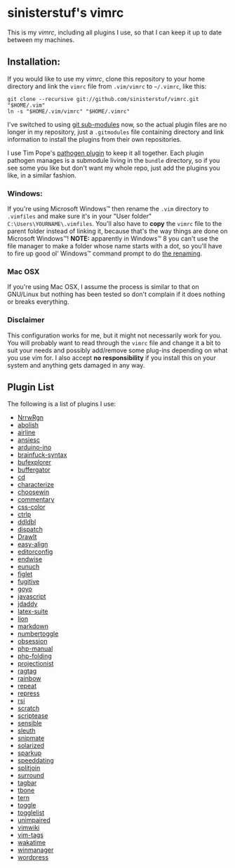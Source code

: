 # sinisterstuf's vimrc

This is my *vimrc*, including all plugins I use, so that I can keep it
up to date between my machines.

## Installation:

If you would like to use my *vimrc*, clone this repository to your home
directory and link the `vimrc` file from `.vim/vimrc` to `~/.vimrc`,
like this:

    git clone --recursive git://github.com/sinisterstuf/vimrc.git "$HOME/.vim"
    ln -s "$HOME/.vim/vimrc" "$HOME/.vimrc"

I've switched to using [git sub-modules](http://git-scm.com/book/en/Git-Tools-Submodules) now, so the actual plugin files
are no longer in my repository, just a `.gitmodules` file containing
directory and link information to install the plugins from their own
repositories.

I use Tim Pope's [pathogen plugin](https://github.com/tpope/vim-pathogen)
to keep it all together.  Each plugin pathogen manages is a submodule
living in the `bundle` directory, so if you see some you like but don't
want my whole repo, just add the plugins you like, in a similar fashion.

### Windows:

If you're using Microsoft Windows™ then rename the `.vim` directory to
`.vimfiles` and make sure it's in your "User folder"
`C:\Users\YOURNAME\.vimfiles`. You'll also have to **copy** the `vimrc`
file to the parent folder instead of linking it, because that's the way
things are done on Microsoft Windows™!
**NOTE:** apparently in Windows™ 8 you can't use the file manager to
make a folder whose name starts with a dot, so you'll have to fire up
good ol' Windows™ command prompt to do [the renaming](http://www.microsoft.com/resources/documentation/windows/xp/all/proddocs/en-us/rename.mspx?mfr=true).

### Mac OSX

If you're using Mac OSX, I assume the process is similar to that on
GNU/Linux but nothing has been tested so don't complain if it does
nothing or breaks everything.

### Disclaimer

This configuration works for me, but it might not necessarily work for
you. You will probably want to read through the `vimrc` file and change
it a bit to suit your needs and possibly add/remove some plug-ins
depending on what you use vim for. I also accept **no responsibility**
if you install this on your system and anything gets damaged in any way.

## Plugin List

The following is a list of plugins I use:

 * [NrrwRgn](https://github.com/chrisbra/NrrwRgn)
 * [abolish](https://github.com/tpope/vim-abolish)
 * [airline](https://github.com/bling/vim-airline)
 * [ansiesc](https://github.com/vim-scripts/Improved-AnsiEsc)
 * [arduino-ino](https://github.com/jplaut/vim-arduino-ino)
 * [brainfuck-syntax](https://github.com/Beerstorm/vim-brainfuck)
 * [bufexplorer](https://github.com/vim-scripts/bufexplorer)
 * [buffergator](https://github.com/vim-scripts/Buffergator)
 * [cd](https://github.com/vim-scripts/CD.vim)
 * [characterize](https://github.com/tpope/vim-characterize)
 * [choosewin](https://github.com/t9md/vim-choosewin)
 * [commentary](https://github.com/tpope/vim-commentary)
 * [css-color](https://github.com/ap/vim-css-color.git)
 * [ctrlp](https://github.com/kien/ctrlp.vim)
 * [ddldbl](https://github.com/duff/vim-ddldbl)
 * [dispatch](https://github.com/tpope/vim-dispatch)
 * [DrawIt](https://github.com/vim-scripts/DrawIt)
 * [easy-align](https://github.com/junegunn/vim-easy-align)
 * [editorconfig](https://github.com/editorconfig/editorconfig-vim)
 * [endwise](https://github.com/tpope/vim-endwise)
 * [eunuch](https://github.com/tpope/vim-eunuch)
 * [figlet](https://github.com/vim-scripts/Figlet.vim)
 * [fugitive](https://github.com/tpope/vim-fugitive)
 * [goyo](https://github.com/junegunn/goyo.vim)
 * [javascript](https://github.com/pangloss/vim-javascript)
 * [jdaddy](https://github.com/tpope/vim-jdaddy)
 * [latex-suite](https://github.com/jcf/vim-latex)
 * [lion](https://github.com/tommcdo/vim-lion)
 * [markdown](https://github.com/tpope/vim-markdown)
 * [numbertoggle](https://github.com/jeffkreeftmeijer/vim-numbertoggle)
 * [obsession](https://github.com/tpope/vim-obsession)
 * [php-manual](https://github.com/alvan/vim-php-manual)
 * [php-folding](https://github.com/rayburgemeestre/phpfolding.vim)
 * [projectionist](https://github.com/tpope/vim-projectionist)
 * [ragtag](https://github.com/tpope/vim-ragtag)
 * [rainbow](https://github.com/kien/rainbow_parentheses.vim)
 * [repeat](https://github.com/tpope/vim-repeat)
 * [repress](https://github.com/vim-scripts/VimRepress)
 * [rsi](https://github.com/tpope/vim-rsi)
 * [scratch](https://github.com/mtth/scratch.vim)
 * [scriptease](https://github.com/tpope/vim-scriptease)
 * [sensible](https://github.com/tpope/vim-sensible)
 * [sleuth](https://github.com/tpope/vim-sleuth)
 * [snipmate](https://github.com/msanders/snipmate.vim)
 * [solarized](https://github.com/altercation/vim-colors-solarized)
 * [sparkup](https://github.com/tristen/vim-sparkup)
 * [speeddating](https://github.com/tpope/vim-speeddating)
 * [splitjoin](https://github.com/AndrewRadev/splitjoin.vim)
 * [surround](https://github.com/tpope/vim-surround)
 * [tagbar](https://github.com/majutsushi/tagbar)
 * [tbone](https://github.com/tpope/vim-tbone)
 * [tern](https://github.com/marijnh/tern_for_vim)
 * [toggle](https://github.com/taku-o/vim-toggle)
 * [togglelist](https://github.com/milkypostman/vim-togglelist)
 * [unimpaired](https://github.com/tpope/vim-unimpaired)
 * [vimwiki](https://github.com/vimwiki/vimwiki)
 * [vim-tags](https://github.com/szw/vim-tags)
 * [wakatime](https://github.com/wakatime/vim-wakatime)
 * [winmanager](https://github.com/vim-scripts/winmanager)
 * [wordpress](https://github.com/dsawardekar/wordpress.vim)
